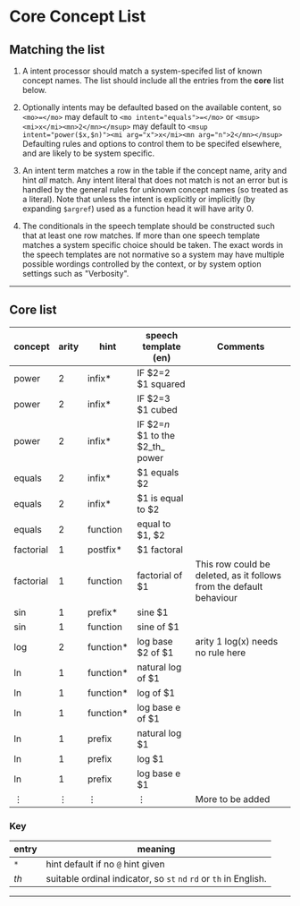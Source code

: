# Core Concept List


## Matching the list

1. A intent processor should match a system-specifed list of known concept names.
The list should include all the entries from the **core** list below.

2. Optionally intents may be defaulted based on the available content, so `<mo>=</mo>` may default to
`<mo intent="equals">=</mo>` or `<msup><mi>x</mi><mn>2</mn></msup>` may default to
`<msup intent="power($x,$n)"><mi arg="x">x</mi><mn arg="n">2</mn></msup>`
Defaulting rules and options to control them to be specifed elsewhere, and are likely to be system specific.

3. An intent term matches a row in the table if the concept name,
arity and hint _all_ match.  Any intent literal that does not match is
not an error but is handled by the general rules for unknown concept
names (so treated as a literal). Note that unless the intent is
explicitly or implicitly (by expanding `$argref`) used as a function
head it will have arity 0.

4. The conditionals in the speech template should be constructed such that at least one row matches.
If more than one speech template matches a system specific choice should be taken.
The exact words in the speech templates are not normative so a system may have multiple possible wordings
controlled by the context, or by system option settings such as "Verbosity".

----

## Core list

| concept   | arity | hint      | speech template (en)                 | Comments     |
| ----      | ----  | ----      | ----                                 | ----         |
| power     | 2     | infix*    | IF $2=2<br> $1 squared               |              |
| power     | 2     | infix*    | IF $2=3<br> $1 cubed                 |              |
| power     | 2     | infix*    | IF $2=_n_<br> $1 to the $2_th_ power |              |
| equals    | 2     | infix*    | $1 equals $2                         |              |
| equals    | 2     | infix*    | $1 is equal to $2                    |              |
| equals    | 2     | function  | equal to $1, $2                      |              |
| factorial | 1     | postfix*  | $1 factoral                          |              |
| factorial | 1     | function  | factorial of $1                      | This row could be deleted, as it follows from the default behaviour |
| sin       | 1     | prefix*   | sine $1                              |              |
| sin       | 1     | function  | sine of $1                           |              |
| log       | 2     | function* | log base $2 of $1                      |  arity 1 log(x)  needs no rule here |
| ln        | 1     | function* | natural log of $1                      |  |
| ln        | 1     | function* | log of $1                      |  |
| ln        | 1     | function* | log base e of $1                      |  |
| ln        | 1     | prefix    | natural log $1                     |  |
| ln        | 1     | prefix    | log $1                     |  |
| ln        | 1     | prefix    | log base e $1                     |  |
| ⋮          | ⋮     | ⋮          | ⋮                                     | More to be added |



### Key

| entry | meaning |
| ---- | ---- |
| `*` | hint default if no `@` hint given |
| _th_  | suitable ordinal indicator, so `st`  `nd` `rd` or `th` in English. |

----
